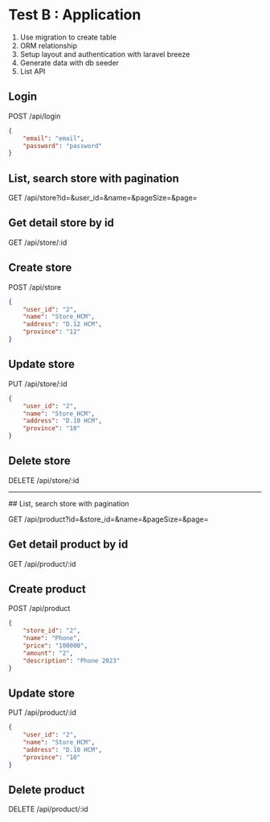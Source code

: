 # Test B : Application

1. Use migration to create table
2. ORM relationship
3. Setup layout and authentication with laravel breeze
4. Generate data with db seeder
5. List API

## Login

POST /api/login

```json
{
    "email": "email",
    "password": "password"
}
```

## List, search store with pagination

GET /api/store?id=&user_id=&name=&pageSize=&page=

## Get detail store by id

GET /api/store/:id

## Create store

POST /api/store

```json
{
    "user_id": "2",
    "name": "Store_HCM",
    "address": "D.12 HCM",
    "province": "12"
}
```

## Update store

PUT /api/store/:id

```json
{
    "user_id": "2",
    "name": "Store_HCM",
    "address": "D.10 HCM",
    "province": "10"
}
```

## Delete store

DELETE /api/store/:id

<hr>
## List, search store with pagination

GET /api/product?id=&store_id=&name=&pageSize=&page=

## Get detail product by id

GET /api/product/:id

## Create product

POST /api/product

```json
{
    "store_id": "2",
    "name": "Phone",
    "price": "100000",
    "amount": "2",
    "description": "Phone 2023"
}
```

## Update store

PUT /api/product/:id

```json
{
    "user_id": "2",
    "name": "Store_HCM",
    "address": "D.10 HCM",
    "province": "10"
}
```

## Delete product

DELETE /api/product/:id
